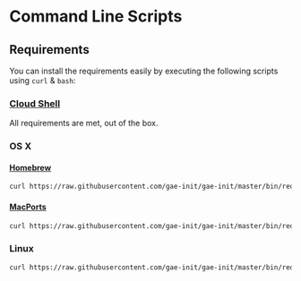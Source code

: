 Command Line Scripts
====================

Requirements
------------

You can install the requirements easily by executing the following scripts using
`curl` & `bash`:

###  [Cloud Shell](https://cloud.google.com/shell/)

All requirements are met, out of the box.

### OS X

#### [Homebrew](http://brew.sh/)

```bash
curl https://raw.githubusercontent.com/gae-init/gae-init/master/bin/requirements_osx_brew.sh | bash
```

#### [MacPorts](https://www.macports.org/)

```bash
curl https://raw.githubusercontent.com/gae-init/gae-init/master/bin/requirements_osx_port.sh | bash
```

### Linux

```bash
curl https://raw.githubusercontent.com/gae-init/gae-init/master/bin/requirements_linux.sh | bash
```
